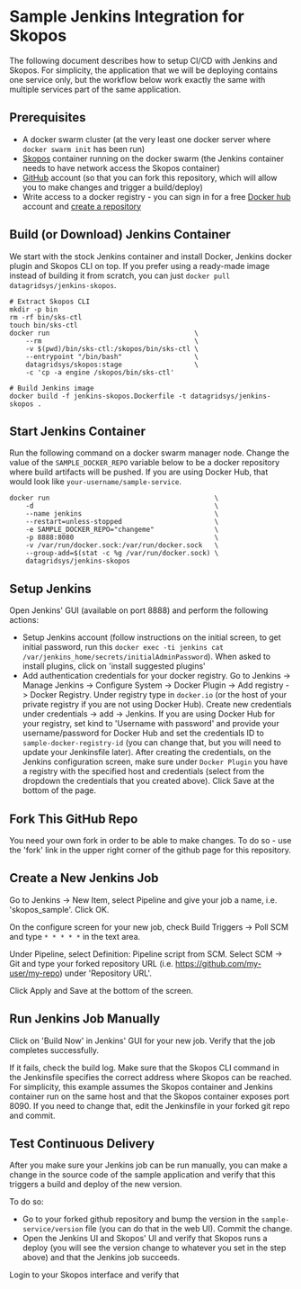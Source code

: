 Sample Jenkins Integration for Skopos
===========================
The following document describes how to setup CI/CD with Jenkins and Skopos. For simplicity, the application that we will be deploying contains one service only, but the workflow below work exactly the same with multiple services part of the same application.


## Prerequisites
 * A docker swarm cluster (at the very least one docker server where `docker swarm init` has been run)
 * [Skopos](http://skopos-beta.datagridsys.com/README/) container running on the docker swarm (the Jenkins container needs to have network access the Skopos container)
 * [GitHub](https://github.com/) account (so that you can fork this repository, which will allow you to make changes and trigger a build/deploy)
 * Write access to a docker registry - you can sign in for a free [Docker hub](https://hub.docker.com/) account and [create a repository](https://hub.docker.com/add/repository/)


## Build (or Download) Jenkins Container

We start with the stock Jenkins container and install Docker, Jenkins docker plugin and Skopos CLI on top. If you prefer using a ready-made image instead of building it from scratch, you can just `docker pull datagridsys/jenkins-skopos`.

```
# Extract Skopos CLI
mkdir -p bin
rm -rf bin/sks-ctl
touch bin/sks-ctl
docker run                                    \
    --rm                                      \
    -v $(pwd)/bin/sks-ctl:/skopos/bin/sks-ctl \
    --entrypoint "/bin/bash"                  \
    datagridsys/skopos:stage                  \
    -c 'cp -a engine /skopos/bin/sks-ctl'

# Build Jenkins image
docker build -f jenkins-skopos.Dockerfile -t datagridsys/jenkins-skopos .
```


## Start Jenkins Container
Run the following command on a docker swarm manager node. Change the value of the  `SAMPLE_DOCKER_REPO` variable below to be a docker repository where build artifacts will be pushed. If you are using Docker Hub, that would look like `your-username/sample-service`.

```
docker run                                         \
    -d                                             \
    --name jenkins                                 \
    --restart=unless-stopped                       \
    -e SAMPLE_DOCKER_REPO="changeme"               \
    -p 8888:8080                                   \
    -v /var/run/docker.sock:/var/run/docker.sock   \
    --group-add=$(stat -c %g /var/run/docker.sock) \
    datagridsys/jenkins-skopos
```

## Setup Jenkins

Open Jenkins' GUI (available on port 8888) and perform the following actions:

 * Setup Jenkins account (follow instructions on the initial screen, to get initial password, run this `docker exec -ti jenkins cat /var/jenkins_home/secrets/initialAdminPassword`). When asked to install plugins, click on 'install suggested plugins'
 * Add authentication credentials for your docker registry. Go to Jenkins -> Manage Jenkins -> Configure System -> Docker Plugin -> Add registry -> Docker Registry. Under registry type in `docker.io` (or the host of your private registry if you are not using Docker Hub). Create new credentials under credentials -> add -> Jenkins. If you are using Docker Hub for your registry, set kind to 'Username with password' and provide your username/password for Docker Hub and set the credentials ID to `sample-docker-registry-id` (you can change that, but you will need to update your Jenkinsfile later). After creating the credentials, on the Jenkins configuration screen, make sure under `Docker Plugin` you have a registry with the specified host and credentials (select from the dropdown the credentials that you created above). Click Save at the bottom of the page.

## Fork This GitHub Repo

You need your own fork in order to be able to make changes. To do so - use the 'fork' link in the upper right corner of the github page for this repository.

## Create a New Jenkins Job

Go to Jenkins -> New Item, select Pipeline and give your job a name, i.e. 'skopos_sample'. Click OK.

On the configure screen for your new job, check Build Triggers -> Poll SCM and type `* * * * *` in the text area.

Under Pipeline, select Definition: Pipeline script from SCM. Select SCM -> Git and type your forked repository URL (i.e. https://github.com/my-user/my-repo) under 'Repository URL'.

Click Apply and Save at the bottom of the screen.

## Run Jenkins Job Manually

Click on 'Build Now' in Jenkins' GUI for your new job. Verify that the job completes successfully.

If it fails, check the build log. Make sure that the Skopos CLI command in the Jenkinsfile specifies the correct address where Skopos can be reached. For simplicity, this example assumes the Skopos container and Jenkins container run on the same host and that the Skopos container exposes port 8090. If you need to change that, edit the Jenkinsfile in your forked git repo and commit.


## Test Continuous Delivery

After you make sure your Jenkins job can be run manually, you can make a change in the source code of the sample application and verify that this triggers a build and deploy of the new version.

To do so:
 * Go to your forked github repository and bump the version in the `sample-service/version` file (you can do that in the web UI). Commit the change.
 * Open the Jenkins UI and Skopos' UI and verify that Skopos runs a deploy (you will see the version change to whatever you set in the step above) and that the Jenkins job succeeds.




Login to your Skopos interface and verify that
